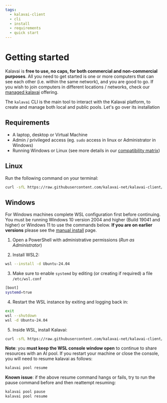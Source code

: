 ```yaml
---
tags:
  - kalavai-client
  - cli
  - install
  - requirements
  - quick start
---
```


# Getting started

Kalavai is **free to use, no caps, for both commercial and non-commercial purposes**. All you need to get started is one or more computers that can see each other (i.e. within the same network), and you are good to go. If you wish to join computers in different locations / networks, check our [managed kalavai](#managed-kalavai) offering.

The `kalavai` CLI is the main tool to interact with the Kalavai platform, to create and manage both local and public pools. Let's go over its installation

<!--https://github.com/user-attachments/assets/af2ee15d-f18c-4802-8210-1873b0de07eb -->

## Requirements

- A laptop, desktop or Virtual Machine
- Admin / privileged access (eg. `sudo` access in linux or Administrator in Windows)
- Running Windows or Linux (see more details in our [compatibility matrix](#compatibility-matrix))


## Linux

Run the following command on your terminal:

```bash
curl -sfL https://raw.githubusercontent.com/kalavai-net/kalavai-client/main/assets/install_client.sh | bash -
```

## Windows

For Windows machines complete WSL configuration first before continuing. You must be running Windows 10 version 2004 and higher (Build 19041 and higher) or Windows 11 to use the commands below. **If you are on earlier versions** please see the [manual install](https://learn.microsoft.com/en-us/windows/wsl/install-manual) page.

1. Open a PowerShell with administrative permissions (_Run as Administrator_)

2. Install WSL2:
```bash
wsl --install -d Ubuntu-24.04
```

3. Make sure to enable `systemd` by editing (or creating if required) a file `/etc/wsl.conf`
```bash
[boot]
systemd=true
```

4. Restart the WSL instance by exiting and logging back in:
```bash
exit
wsl --shutdown
wsl -d Ubuntu-24.04
```

5. Inside WSL, install Kalavai:
```bash
curl -sfL https://raw.githubusercontent.com/kalavai-net/kalavai-client/main/assets/install_client.sh | bash -
```

**Note**: you **must keep the WSL console window open** to continue to share resources with an AI pool. If you restart your machine or close the console, you will need to resume kalavai as follows:
```bash
kalavai pool resume
```

**Known issue**: if the above resume command hangs or fails, try to run the pause command before and then reattempt resuming:
```bash
kalavai pool pause
kalavai pool resume
```

